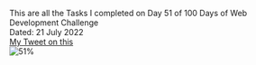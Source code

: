 This are all the Tasks I completed on Day 51 of 100 Days of Web Development Challenge<br>
Dated: 21 July 2022<br>
[My Tweet on this](https://twitter.com/Saurav_Navdhare/status/1550115148438052864)<br>
![51%](https://progress-bar.dev/51)
